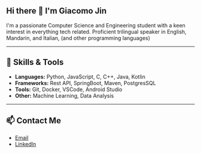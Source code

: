 ## Hi there 👋 I'm Giacomo Jin

<!--
**Giacomobo27/Giacomobo27** is a ✨ _special_ ✨ repository because its `README.md` (this file) appears on your GitHub profile.

Here are some ideas to get you started:

- 🔭 I’m currently working on ...
- 🌱 I’m currently learning ...
- 👯 I’m looking to collaborate on ...
- 🤔 I’m looking for help with ...
- 💬 Ask me about ...
- 📫 How to reach me: ...
- 😄 Pronouns: ...
- ⚡ Fun fact: ...
-->


I'm a passionate Computer Science and Engineering student with a keen interest in everything tech related.
Proficient trilingual speaker in English, Mandarin, and Italian, (and other programming languages)

---

## 🔧 Skills & Tools

- **Languages:** Python, JavaScript, C, C++, Java, Kotlin
- **Frameworks:** Rest API, SpringBoot, Maven, PostgresSQL
- **Tools:** Git, Docker, VSCode, Android Studio
- **Other:** Machine Learning, Data Analysis

---

## 📫 Contact Me

- [Email](olorogio27@gmail.com)
- [LinkedIn](https://www.linkedin.com/in/giacomo-jin-5a0b1b265/)

